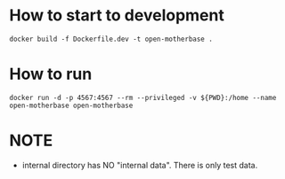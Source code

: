 # How to start to development
```
docker build -f Dockerfile.dev -t open-motherbase .
```

# How to run
```
docker run -d -p 4567:4567 --rm --privileged -v ${PWD}:/home --name open-motherbase open-motherbase
```

# NOTE
- internal directory has NO "internal data". There is only test data.
